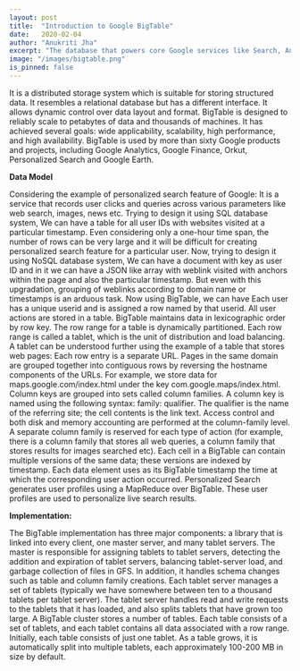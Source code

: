 ```yaml
---
layout: post
title:  "Introduction to Google BigTable"
date:   2020-02-04
author: "Anukriti Jha"
excerpt: "The database that powers core Google services like Search, Analytics, Maps, and Gmail."
image: "/images/bigtable.png"
is_pinned: false
---
```

It is a distributed storage system which is suitable for storing structured data. It resembles a relational database but has a different interface. It allows dynamic control over data layout and format.
BigTable is designed to reliably scale to petabytes of data and thousands of machines. It has achieved several goals: wide applicability, scalability, high performance, and high availability. BigTable is used by more than sixty Google products and projects, including Google Analytics, Google Finance, Orkut, Personalized Search and Google Earth.

**Data Model**

Considering the example of personalized search feature of Google: It is a service that records user clicks and queries across various parameters like web search, images, news etc.
Trying to design it using SQL database system,
We can have a table for all user IDs with websites visited at a particular timestamp. Even considering only a one-hour time span, the number of rows can be very large and it will be difficult for creating personalized search feature for a particular user.
Now, trying to design it using NoSQL database system,
We can have a document with key as user ID and in it we can have a JSON like array with weblink visited with anchors within the page and also the particular timestamp. But even with this upgradation, grouping of weblinks according to domain name or timestamps is an arduous task.
Now using BigTable, we can have
Each user has a unique userid and is assigned a row named by that userid. All user actions are stored in a table. BigTable maintains data in lexicographic order by row key. The row range for a table is dynamically partitioned. Each row range is called a tablet, which is the unit of distribution and load balancing.
A tablet can be understood further using the example of a table that stores web pages: Each row entry is a separate URL. Pages in the same domain are grouped together into contiguous rows by reversing the hostname components of the URLs. For example, we store data for maps.google.com/index.html under the key com.google.maps/index.html.
Column keys are grouped into sets called column families. A column key is named using the following syntax: family: qualifier. The qualifier is the name of the referring site; the cell contents is the link text. Access control and both disk and memory accounting are performed at the column-family level. A separate column family is reserved for each type of action (for example, there is a column family that stores all web queries, a column family that stores results for images searched etc).
Each cell in a BigTable can contain multiple versions of the same data; these versions are indexed by timestamp. Each data element uses as its BigTable timestamp the time at which the corresponding user action occurred. Personalized Search generates user profiles using a MapReduce over BigTable. These user profiles are used to personalize live search results.

**Implementation:**

The BigTable implementation has three major components: a library that is linked into every client, one master server, and many tablet servers.
The master is responsible for assigning tablets to tablet servers, detecting the addition and expiration of tablet servers, balancing tablet-server load, and garbage collection of files in GFS. In addition, it handles schema changes such as table and column family creations.
Each tablet server manages a set of tablets (typically we have somewhere between ten to a thousand tablets per tablet server). The tablet server handles read and write requests to the tablets that it has loaded, and also splits tablets that have grown too large.
A BigTable cluster stores a number of tables. Each table consists of a set of tablets, and each tablet contains all data associated with a row range. Initially, each table consists of just one tablet. As a table grows, it is automatically split into multiple tablets, each approximately 100-200 MB in size by default.
